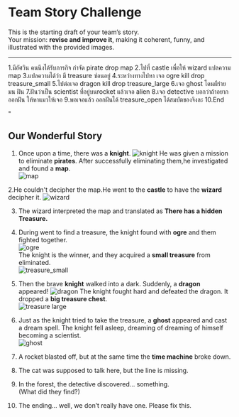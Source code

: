 # Team Story Challenge

This is the starting draft of your team’s story.  
Your mission: **revise and improve it**, making it coherent, funny, and illustrated with the provided images.

---
1.มีอัศวิน คนนึงได้รับภารกิจ กำจัด pirate drop map 
2.ไปที่ castle เพื่อให้ wizard แปลความ map
3.แปลความได้ว่า มี treasure ซ่อนอยู่ 
4.ระหว่างทางไปหา เจอ ogre kill drop treasure_small
5.ไปต่อเจอ dragon kill drop treasure_large
6.เจอ ghost โดนผีร่ายมน ฝัน
7.ฝันว่าเป็น scientist ที่อยู่บนrocket แล้วเจอ alien
8.เจอ detective บอกว่าถ้าอยากออกฝัน ให้หาแมวให้เจอ 
9.พอเจอแล้ว ออกฝันได้ treasure_open ได้สมบัตของจิงละ
10.End

"
## Our Wonderful Story

1. Once upon a time, there was a **knight**.
   ![knight](img/knight.png)
   He was given a mission to eliminate **pirates**.
   After successfully eliminating them,he investigated and found a **map**.  
   ![map](img/map.png)


2.He couldn't decipher the map.He went to the **castle** to have the **wizard** decipher it. 
   ![wizard](img/wizard.png)

3. The wizard interpreted the map and translated as **There has a hidden Treasure.**<br>

4. During went to find a treasure, the knight found with **ogre** and them fighted together.<br>
   ![ogre](img/ogre.png)
   <br>The knight is the winner, and they acquired a **small treasure** from eliminated.<br>
   ![treasure_small](img/treasure_small.png)<br>

5. Then the brave **knight** walked into a dark. Suddenly, a **dragon** appeared! 
![dragon](img/dragon.png)
The knight fought hard and defeated the dragon. It dropped a **big treasure chest**.  
![treasure large](img/treasure_large.png)   

6. Just as the knight tried to take the treasure, a **ghost** appeared and cast a dream spell. 
The knight fell asleep, dreaming of dreaming of himself becoming a scientist.   
![ghost](img/ghost.png)  

7. A rocket blasted off, but at the same time the **time machine** broke down.  

8. The cat was supposed to talk here, but the line is missing.  

9. In the forest, the detective discovered… something.  
   (What did they find?)  

10. The ending… well, we don’t really have one. Please fix this.
